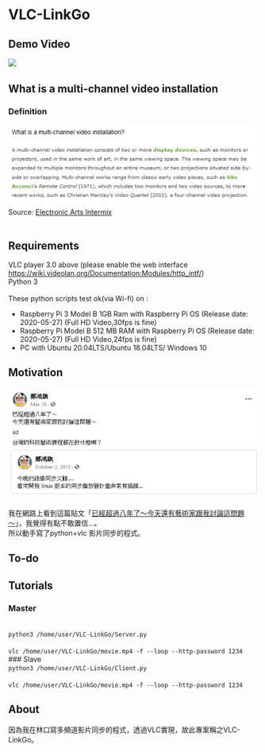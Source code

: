 # VLC-LinkGo
## Demo Video
[![](http://img.youtube.com/vi/lGw4BSwcrNU/0.jpg)](http://www.youtube.com/watch?v=lGw4BSwcrNU "")
## What is a multi-channel video installation
### Definition
![What is a multi-channel video installation](/Snapshots/what_is_a_multi-channel_video_installation.png)<br />
Source: [Electronic Arts Intermix](https://www.eai.org/resourceguide/exhibition/installation/basicquestions.html#QUESTION2)<br />
<br />
## Requirements
VLC player 3.0 above (please enable the web interface https://wiki.videolan.org/Documentation:Modules/http_intf/)<br />
Python 3
<br />
<br />
These python scripts test ok(via Wi-fi) on : <br />
* Raspberry Pi 3 Model B 1GB Ram with Raspberry Pi OS (Release date: 2020-05-27) (Full HD Video,30fps is fine)
* Raspberry Pi Model B 512 MB RAM with Raspberry Pi OS (Release date: 2020-05-27) (Full HD Video,24fps is fine)
* PC with Ubuntu 20.04LTS/Ubuntu 18.04LTS/ Windows 10

## Motivation
![已經超過八年了～今天還有藝術家跟我討論這問題～](/Snapshots/Snapshot_theReasonOfDoingThis.png)<br />
<br />
我在網路上看到這篇貼文「[已經超過八年了～今天還有藝術家跟我討論這問題～](https://www.facebook.com/honki/posts/10157377229111375)」，我覺得有點不敢置信...。<br />
所以動手寫了python+vlc 影片同步的程式。<br />

## To-do

## Tutorials
### Master
<code>
python3 /home/user/VLC-LinkGo/Server.py
</code>
<code>
vlc /home/user/VLC-LinkGo/movie.mp4 -f --loop --http-password 1234
</code>
### Slave
<code>
python3 /home/user/VLC-LinkGo/Client.py
</code>
<code>
vlc /home/user/VLC-LinkGo/movie.mp4 -f --loop --http-password 1234
</code>

## About
因為我在林口寫多頻道影片同步的程式，透過VLC實現，故此專案稱之VLC-LinkGo。
